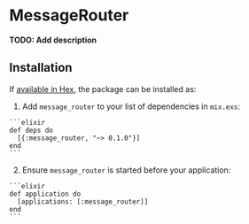 # MessageRouter

**TODO: Add description**

## Installation

If [available in Hex](https://hex.pm/docs/publish), the package can be installed as:

  1. Add `message_router` to your list of dependencies in `mix.exs`:

    ```elixir
    def deps do
      [{:message_router, "~> 0.1.0"}]
    end
    ```

  2. Ensure `message_router` is started before your application:

    ```elixir
    def application do
      [applications: [:message_router]]
    end
    ```

